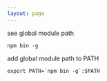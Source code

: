 ```yaml
---
layout: page
---
```


see global module path

```
npm bin -g
```

add global module path to PATH

```
export PATH=`npm bin -g`:$PATH
```
